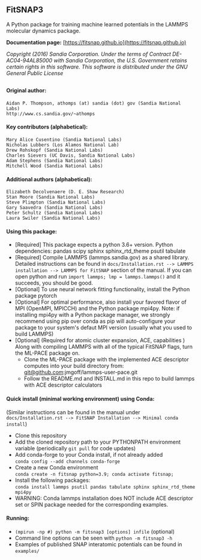 <!----------------BEGIN-HEADER------------------------------------>
## FitSNAP3
A Python package for training machine learned potentials in the LAMMPS molecular dynamics package.

**Documentation page:** [https://fitsnap.github.io](https://fitsnap.github.io)

_Copyright (2016) Sandia Corporation. Under the terms of Contract DE-AC04-94AL85000 with Sandia Corporation, the U.S. Government retains certain rights in this software. This software is distributed under the GNU General Public License_
##

#### Original author:
    Aidan P. Thompson, athomps (at) sandia (dot) gov (Sandia National Labs)
    http://www.cs.sandia.gov/~athomps

#### Key contributors (alphabetical):
    Mary Alice Cusentino (Sandia National Labs)
    Nicholas Lubbers (Los Alamos National Lab)
    Drew Rohskopf (Sandia National Labs)
    Charles Sievers (UC Davis, Sandia National Labs)
    Adam Stephens (Sandia National Labs)
    Mitchell Wood (Sandia National Labs)

#### Additional authors (alphabetical):
    Elizabeth Decolvenaere (D. E. Shaw Research)
    Stan Moore (Sandia National Labs)
    Steve Plimpton (Sandia National Labs)
    Gary Saavedra (Sandia National Labs)
    Peter Schultz (Sandia National Labs)
    Laura Swiler (Sandia National Labs)

<!-----------------END-HEADER------------------------------------->

#### Using this package:
* [Required] This package expects a python 3.6+ version. Python dependencies: pandas scipy sphinx sphinx_rtd_theme psutil tabulate
* [Required] Compile LAMMPS (lammps.sandia.gov) as a shared library. Detailed instructions can be found in `docs/Installation.rst --> LAMMPS installation --> LAMMPS for FitSNAP` section of the manual. If you can open python and run `import lammps; lmp = lammps.lammps()` and it succeeds, you should be good.
* [Optional] To use neural network fitting functionality, install the Python package pytorch 
* [Optional] For optimal performance, also install your favored flavor of MPI (OpenMPI, MPICCH) and the Python package mpi4py. Note: if installing mpi4py with a Python package manager, we strongly recommend using pip over conda as pip will auto-configure your package to your system's defaut MPI version (usually what you used to build LAMMPS)
* [Optional] (Required for atomic cluster expansion, ACE, capabilities ) Along with compiling LAMMPS with all of the typical FitSNAP flags, turn the ML-PACE package on.
    * Clone the ML-PACE package with the implemented ACE descriptor computes into your build directory from: git@github.com:jmgoff/lammps-user-pace.git
    * Follow the README.md and INSTALL.md in this repo to build lammps with ACE descriptor calculators

#### Quick install (minimal working environment) using Conda:
(Similar instructions can be found in the manual under `docs/Installation.rst --> FitSNAP Installation --> Minimal conda install`)
* Clone this repository
* Add the cloned repository path to your PYTHONPATH environment variable (periodically `git pull` for code updates)
* Add conda-forge to your Conda install, if not already added \
    `conda config --add channels conda-forge` 
* Create a new Conda environment\
    `conda create -n fitsnap python=3.9; conda activate fitsnap;`
* Install the following packages:\
    `conda install lammps psutil pandas tabulate sphinx sphinx_rtd_theme mpi4py`
* WARNING: Conda lammps installation does NOT include ACE descriptor set or SPIN package needed for the corresponding examples.

#### Running:
* `(mpirun -np #) python -m fitsnap3 [options] infile` (optional)
* Command line options can be seen with `python -m fitsnap3 -h`
* Examples of published SNAP interatomic potentials can be found in `examples/`
